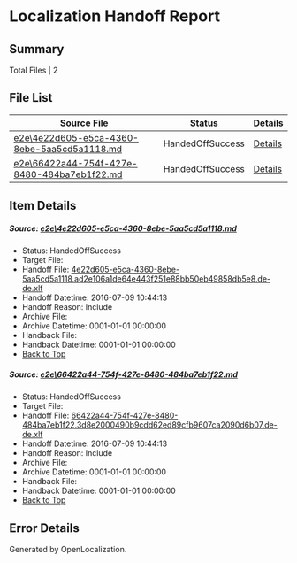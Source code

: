 # <a name='report-top'></a> Localization Handoff Report

## Summary
 Total Files | 2

## File List
 Source File | Status | Details 
 ----------- | ------ | ------- 
 [e2e\4e22d605-e5ca-4360-8ebe-5aa5cd5a1118.md](https://github.com/OpenLocalizationTestOrg/oltest/blob/3eb9079503e2c0dc5a073be30ae55865aca0afa2/e2e/4e22d605-e5ca-4360-8ebe-5aa5cd5a1118.md) | HandedOffSuccess | [Details](#c6dd3598ecfd167526b7403519b1b587d0e759d91)
 [e2e\66422a44-754f-427e-8480-484ba7eb1f22.md](https://github.com/OpenLocalizationTestOrg/oltest/blob/3eb9079503e2c0dc5a073be30ae55865aca0afa2/e2e/66422a44-754f-427e-8480-484ba7eb1f22.md) | HandedOffSuccess | [Details](#fdbb8d1d74f6c27ca75d58587bd0479cc3ab6af12)

## Item Details
##### <a name='c6dd3598ecfd167526b7403519b1b587d0e759d91'></a> Source: [e2e\4e22d605-e5ca-4360-8ebe-5aa5cd5a1118.md](https://github.com/OpenLocalizationTestOrg/oltest/blob/3eb9079503e2c0dc5a073be30ae55865aca0afa2/e2e/4e22d605-e5ca-4360-8ebe-5aa5cd5a1118.md)
* Status: HandedOffSuccess
* Target File: 
* Handoff File: [4e22d605-e5ca-4360-8ebe-5aa5cd5a1118.ad2e106a1de64e443f251e88bb50eb49858db5e8.de-de.xlf](https://github.com/OpenLocalizationTestOrg/olhandoff-e2e/blob/fb9607cf1d43713e16d39f539e3c4b99be77aba6/ol-handoff/OpenLocalizationTestOrg/oltest-dede-fly/ci/ht/4e22d605-e5ca-4360-8ebe-5aa5cd5a1118.ad2e106a1de64e443f251e88bb50eb49858db5e8.de-de.xlf)
* Handoff Datetime: 2016-07-09 10:44:13
* Handoff Reason: Include
* Archive File: 
* Archive Datetime: 0001-01-01 00:00:00
* Handback File: 
* Handback Datetime: 0001-01-01 00:00:00
* [Back to Top](#report-top)

##### <a name='fdbb8d1d74f6c27ca75d58587bd0479cc3ab6af12'></a> Source: [e2e\66422a44-754f-427e-8480-484ba7eb1f22.md](https://github.com/OpenLocalizationTestOrg/oltest/blob/3eb9079503e2c0dc5a073be30ae55865aca0afa2/e2e/66422a44-754f-427e-8480-484ba7eb1f22.md)
* Status: HandedOffSuccess
* Target File: 
* Handoff File: [66422a44-754f-427e-8480-484ba7eb1f22.3d8e2000490b9cdd62ed89cfb9607ca2090d6b07.de-de.xlf](https://github.com/OpenLocalizationTestOrg/olhandoff-e2e/blob/fb9607cf1d43713e16d39f539e3c4b99be77aba6/ol-handoff/OpenLocalizationTestOrg/oltest-dede-fly/ci/ht/66422a44-754f-427e-8480-484ba7eb1f22.3d8e2000490b9cdd62ed89cfb9607ca2090d6b07.de-de.xlf)
* Handoff Datetime: 2016-07-09 10:44:13
* Handoff Reason: Include
* Archive File: 
* Archive Datetime: 0001-01-01 00:00:00
* Handback File: 
* Handback Datetime: 0001-01-01 00:00:00
* [Back to Top](#report-top)


## Error Details

Generated by OpenLocalization.
